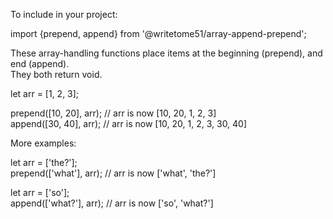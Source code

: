 To include in your project:

import {prepend, append} from '@writetome51/array-append-prepend';

These array-handling functions place items at the beginning (prepend), and end (append).   
They both return void.

let arr = [1, 2, 3];  

prepend([10, 20], arr); // arr is now [10, 20, 1, 2, 3]  
append([30, 40], arr); // arr is now [10, 20, 1, 2, 3, 30, 40]

More examples:

let arr = ['the?'];  
prepend(['what'], arr);  // arr is now ['what', 'the?']

let arr = ['so'];  
append(['what?'], arr);  // arr is now ['so', 'what?']
